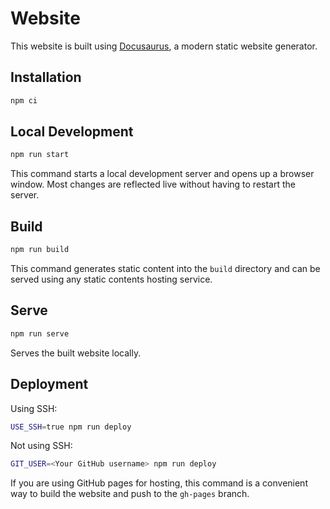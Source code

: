 # Website

This website is built using [Docusaurus](https://docusaurus.io/), a modern static website generator.

## Installation

```sh
npm ci
```

## Local Development

```sh
npm run start
```

This command starts a local development server and opens up a browser window. Most changes are reflected live without having to restart the server.

## Build

```sh
npm run build
```

This command generates static content into the `build` directory and can be served using any static contents hosting service.

## Serve

```sh
npm run serve
```

Serves the built website locally.

## Deployment

Using SSH:

```sh
USE_SSH=true npm run deploy
```

Not using SSH:

```sh
GIT_USER=<Your GitHub username> npm run deploy
```

If you are using GitHub pages for hosting, this command is a convenient way to build the website and push to the `gh-pages` branch.
